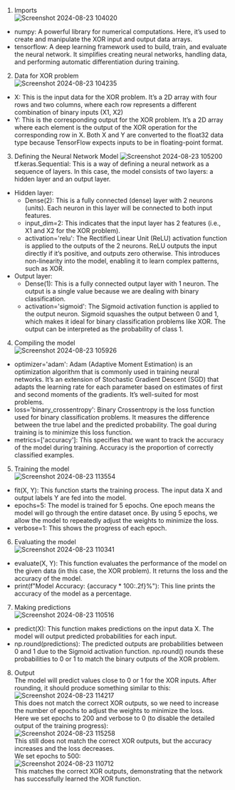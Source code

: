 1) Imports    
![Screenshot 2024-08-23 104020](https://github.com/user-attachments/assets/48a6fe85-c011-4873-aec5-24f4c2b2693e)  
- numpy: A powerful library for numerical computations. Here, it’s used to create and manipulate the XOR input and output data arrays.    
- tensorflow: A deep learning framework used to build, train, and evaluate the neural network. It simplifies creating neural networks, handling data, and performing automatic differentiation during training.  

2) Data for XOR problem  
![Screenshot 2024-08-23 104235](https://github.com/user-attachments/assets/20522f4b-f967-426c-8e5e-ddc5dad9db7c)  
- X: This is the input data for the XOR problem. It’s a 2D array with four rows and two columns, where each row represents a different combination of binary inputs (X1, X2)  
- Y: This is the corresponding output for the XOR problem. It’s a 2D array where each element is the output of the XOR operation for the corresponding row in X.
  Both X and Y are converted to the float32 data type because TensorFlow expects inputs to be in floating-point format.  

3) Defining the Neural Network Model
![Screenshot 2024-08-23 105200](https://github.com/user-attachments/assets/097ab6fb-ee47-49a2-824f-b0c204326909)  
tf.keras.Sequential: This is a way of defining a neural network as a sequence of layers. In this case, the model consists of two layers: a hidden layer and an output layer.
- Hidden layer:
  + Dense(2): This is a fully connected (dense) layer with 2 neurons (units). Each neuron in this layer will be connected to both input features.
  + input_dim=2: This indicates that the input layer has 2 features (i.e., X1 and X2 for the XOR problem).
  + activation='relu': The Rectified Linear Unit (ReLU) activation function is applied to the outputs of the 2 neurons. ReLU outputs the input directly if it’s positive, and outputs zero otherwise. This introduces non-linearity into the model, enabling it to learn complex patterns, such as XOR.
- Output layer:
  + Dense(1): This is a fully connected output layer with 1 neuron. The output is a single value because we are dealing with binary classification.
  + activation='sigmoid': The Sigmoid activation function is applied to the output neuron. Sigmoid squashes the output between 0 and 1, which makes it ideal for binary classification problems like XOR. The output can be interpreted as the probability of class 1.
  
4) Compiling the model  
![Screenshot 2024-08-23 105926](https://github.com/user-attachments/assets/76d91dcc-9df5-420c-bb53-9f5939ff1df1)  
- optimizer='adam': Adam (Adaptive Moment Estimation) is an optimization algorithm that is commonly used in training neural networks. It’s an extension of Stochastic Gradient Descent (SGD) that adapts the learning rate for each parameter based on estimates of first and second moments of the gradients. It’s well-suited for most problems.
- loss='binary_crossentropy': Binary Crossentropy is the loss function used for binary classification problems. It measures the difference between the true label and the predicted probability. The goal during training is to minimize this loss function.
- metrics=['accuracy']: This specifies that we want to track the accuracy of the model during training. Accuracy is the proportion of correctly classified examples.

5) Training the model  
![Screenshot 2024-08-23 113554](https://github.com/user-attachments/assets/8214c58f-3fc3-4c85-b1c6-cde09608a3c8)   
- fit(X, Y): This function starts the training process. The input data X and output labels Y are fed into the model.
- epochs=5: The model is trained for 5 epochs. One epoch means the model will go through the entire dataset once. By using 5 epochs, we allow the model to repeatedly adjust the weights to minimize the loss.
- verbose=1: This shows the progress of each epoch.

6) Evaluating the model  
![Screenshot 2024-08-23 110341](https://github.com/user-attachments/assets/39149c3c-1fa6-4d45-9468-4815c80eee32)  
- evaluate(X, Y): This function evaluates the performance of the model on the given data (in this case, the XOR problem). It returns the loss and the accuracy of the model.  
- print(f"Model Accuracy: {accuracy * 100:.2f}%"): This line prints the accuracy of the model as a percentage.

7) Making predictions  
![Screenshot 2024-08-23 110516](https://github.com/user-attachments/assets/958f36f3-2d95-468e-92b4-31a51111ce0c)  
- predict(X): This function makes predictions on the input data X. The model will output predicted probabilities for each input.
- np.round(predictions): The predicted outputs are probabilities between 0 and 1 due to the Sigmoid activation function. np.round() rounds these probabilities to 0 or 1 to match the binary outputs of the XOR problem.

8) Output  
The model will predict values close to 0 or 1 for the XOR inputs. After rounding, it should produce something similar to this:  
![Screenshot 2024-08-23 114217](https://github.com/user-attachments/assets/9414ad28-32bf-42c2-9a23-c33954bcd686)    
This does not match the correct XOR outputs, so we need to increase the number of epochs to adjust the weights to minimize the loss.  
Here we set epochs to 200 and verbose to 0 (to disable the detailed output of the training progress):    
![Screenshot 2024-08-23 115258](https://github.com/user-attachments/assets/be59888c-59b0-433d-b3d9-d4953787ac6e)   
This still does not match the correct XOR outputs, but the accuracy increases and the loss decreases.  
We set epochs to 500:  
![Screenshot 2024-08-23 110712](https://github.com/user-attachments/assets/b810ab56-30a7-4570-a00c-52418c03b3c4)  
This matches the correct XOR outputs, demonstrating that the network has successfully learned the XOR function.

